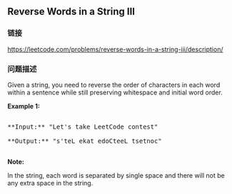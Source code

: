 ## Reverse Words in a String III  
### 链接  
https://leetcode.com/problems/reverse-words-in-a-string-iii/description/  
### 问题描述
Given a string, you need to reverse the order of characters in each word within a sentence while still preserving whitespace and initial word order.

**Example 1:**<br />
<pre>
**Input:** "Let's take LeetCode contest"
**Output:** "s'teL ekat edoCteeL tsetnoc"
</pre>


**Note:**
In the string, each word is separated by single space and there will not be any extra space in the string.

